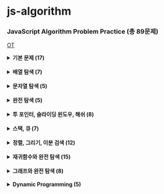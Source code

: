 # js-algorithm

### JavaScript Algorithm Problem Practice (총 89문제)

[OT](https://github.com/ding-co/js-algorithm/blob/main/OT.md)

<details>
  <summary> <strong> 기본 문제 (17) </strong> </summary>

> - [x] [세 수 중 최솟값](https://github.com/ding-co/js-algorithm/blob/main/Section1/pb01.md)
> - [x] [삼각형 판별](https://github.com/ding-co/js-algorithm/blob/main/Section1/pb02.md)
> - [x] [연필 개수](https://github.com/ding-co/js-algorithm/blob/main/Section1/pb03.md)
> - [x] [1부터 N까지의 합](https://github.com/ding-co/js-algorithm/blob/main/Section1/pb04.md)
> - [x] [최솟값 구하기](https://github.com/ding-co/js-algorithm/blob/main/Section1/pb05.md)
> - [x] [보충 - 내장함수로 최솟값, 최댓값 구하기](https://github.com/ding-co/js-algorithm/blob/main/Section1/pb05-alpha.md)
> - [x] [홀수](https://github.com/ding-co/js-algorithm/blob/main/Section1/pb06.md)
> - [x] [10부제](https://github.com/ding-co/js-algorithm/blob/main/Section1/pb07.md)
> - [x] [추가영상 - forEach, map, filter, reduce 메서드 작동원리](https://github.com/ding-co/js-algorithm/blob/main/Section1/method-additional.md)
> - [x] [일곱난쟁이](https://github.com/ding-co/js-algorithm/blob/main/Section1/pb08.md)
> - [x] [A를 #으로](https://github.com/ding-co/js-algorithm/blob/main/Section1/pb09.md)
> - [x] [문자 찾기](https://github.com/ding-co/js-algorithm/blob/main/Section1/pb10.md)
> - [x] [대문자 찾기](https://github.com/ding-co/js-algorithm/blob/main/Section1/pb11.md)
> - [x] [대문자로 통일](https://github.com/ding-co/js-algorithm/blob/main/Section1/pb12.md)
> - [x] [대소문자 변환](https://github.com/ding-co/js-algorithm/blob/main/Section1/pb13.md)
> - [x] [가장 긴 문자열](https://github.com/ding-co/js-algorithm/blob/main/Section1/pb14.md)
> - [x] [가운데 문자 출력](https://github.com/ding-co/js-algorithm/blob/main/Section1/pb15.md)
> - [x] [중복 문자 제거](https://github.com/ding-co/js-algorithm/blob/main/Section1/pb16.md)
> - [x] [중복 단어 제거](https://github.com/ding-co/js-algorithm/blob/main/Section1/pb17.md)

</details>

<br/>

<details>
  <summary> <strong> 배열 탐색 (7) </strong> </summary>

> - [x] [큰 수 출력](https://github.com/ding-co/js-algorithm/blob/main/Section2/pb01.md)
> - [x] [보이는 학생](https://github.com/ding-co/js-algorithm/blob/main/Section2/pb02.md)
> - [x] [가위바위보](https://github.com/ding-co/js-algorithm/blob/main/Section2/pb03.md)
> - [x] [점수 계산](https://github.com/ding-co/js-algorithm/blob/main/Section2/pb04.md)
> - [x] [등수 구하기](https://github.com/ding-co/js-algorithm/blob/main/Section2/pb05.md)
> - [x] [격자판 최대 합](https://github.com/ding-co/js-algorithm/blob/main/Section2/pb06.md)
> - [x] [봉우리](https://github.com/ding-co/js-algorithm/blob/main/Section2/pb07.md)

</details>

<br/>

<details>
  <summary> <strong> 문자열 탐색 (5) </strong> </summary>

> - [x] [회문 문자열](https://github.com/ding-co/js-algorithm/blob/main/Section3/pb01.md)
> - [x] [유효한 팰린드롬](https://github.com/ding-co/js-algorithm/blob/main/Section3/pb02.md)
> - [x] [숫자만 추출](https://github.com/ding-co/js-algorithm/blob/main/Section3/pb03.md)
> - [x] [가장 짧은 문자 거리](https://github.com/ding-co/js-algorithm/blob/main/Section3/pb04.md)
> - [x] [문자열 압축](https://github.com/ding-co/js-algorithm/blob/main/Section3/pb05.md)

</details>

<br/>

<details>
  <summary> <strong> 완전 탐색 (5) </strong> </summary>

> - [x] [자리수의 합](https://github.com/ding-co/js-algorithm/blob/main/Section4/pb01.md)
> - [x] [뒤집은 소수](https://github.com/ding-co/js-algorithm/blob/main/Section4/pb02.md)
> - [x] [멘토링](https://github.com/ding-co/js-algorithm/blob/main/Section4/pb03.md)
> - [x] [졸업 선물](https://github.com/ding-co/js-algorithm/blob/main/Section4/pb04.md)
> - [x] [K번째 큰수](https://github.com/ding-co/js-algorithm/blob/main/Section4/pb05.md)

</details>

<br/>

<details>
  <summary> <strong> 투 포인터, 슬라이딩 윈도우, 해쉬 (8) </strong> </summary>

> - [x] [두 배열 합치기](https://github.com/ding-co/js-algorithm/blob/main/Section5/pb01.md)
> - [x] [공통 원소 구하기](https://github.com/ding-co/js-algorithm/blob/main/Section5/pb02.md)
> - [x] [연속 부분 수열1](https://github.com/ding-co/js-algorithm/blob/main/Section5/pb03.md)
> - [x] [연속 부분 수열2](https://github.com/ding-co/js-algorithm/blob/main/Section5/pb04.md)
> - [x] [최대 매출](https://github.com/ding-co/js-algorithm/blob/main/Section5/pb05.md)
> - [x] [학급 회장](https://github.com/ding-co/js-algorithm/blob/main/Section5/pb06.md)
> - [x] [아나그램](https://github.com/ding-co/js-algorithm/blob/main/Section5/pb07.md)
> - [x] [모든 아나그램 찾기](https://github.com/ding-co/js-algorithm/blob/main/Section5/pb08.md)

</details>

<br/>

<details>
  <summary> <strong> 스택, 큐 (7) </strong> </summary>

> - [x] [올바른 괄호](https://github.com/ding-co/js-algorithm/blob/main/Section6/pb01.md)
> - [x] [괄호 문자 제거](https://github.com/ding-co/js-algorithm/blob/main/Section6/pb02.md)
> - [x] [크레인 인형뽑기](https://github.com/ding-co/js-algorithm/blob/main/Section6/pb03.md)
> - [x] [후위식 연산](https://github.com/ding-co/js-algorithm/blob/main/Section6/pb04.md)
> - [x] [쇠막대기](https://github.com/ding-co/js-algorithm/blob/main/Section6/pb05.md)
> - [x] [공주 구하기](https://github.com/ding-co/js-algorithm/blob/main/Section6/pb06.md)
> - [x] [교육과정 설계](https://github.com/ding-co/js-algorithm/blob/main/Section6/pb07.md)

</details>

<br/>

<details>
  <summary> <strong> 정렬, 그리기, 이분 검색 (12) </strong> </summary>

> - [x] [선택 정렬](https://github.com/ding-co/js-algorithm/blob/main/Section7/pb01.md)
> - [x] [버블 정렬](https://github.com/ding-co/js-algorithm/blob/main/Section7/pb02.md)
> - [x] [Special Sort](https://github.com/ding-co/js-algorithm/blob/main/Section7/pb03.md)
> - [x] [삽입 정렬](https://github.com/ding-co/js-algorithm/blob/main/Section7/pb04.md)
> - [x] [LRU](https://github.com/ding-co/js-algorithm/blob/main/Section7/pb05.md)
> - [x] [장난꾸러기 현수](https://github.com/ding-co/js-algorithm/blob/main/Section7/pb06.md)
> - [x] [좌표 정렬](https://github.com/ding-co/js-algorithm/blob/main/Section7/pb07.md)
> - [x] [회의실 배정](https://github.com/ding-co/js-algorithm/blob/main/Section7/pb08.md)
> - [x] [결혼식](https://github.com/ding-co/js-algorithm/blob/main/Section7/pb09.md)
> - [x] [이분 검색](https://github.com/ding-co/js-algorithm/blob/main/Section7/pb010.md)
> - [x] [뮤직비디오](https://github.com/ding-co/js-algorithm/blob/main/Section7/pb011.md)
> - [x] [마구간 정하기](https://github.com/ding-co/js-algorithm/blob/main/Section7/pb012.md)

</details>

<br/>

<details>
  <summary> <strong> 재귀함수와 완전 탐색 (15) </strong> </summary>

> - [x] [재귀함수와 스택 프레임](https://github.com/ding-co/js-algorithm/blob/main/Section8/pb01.md)
> - [x] [이진수 출력](https://github.com/ding-co/js-algorithm/blob/main/Section8/pb02.md)
> - [x] [이진 트리 순회](https://github.com/ding-co/js-algorithm/blob/main/Section8/pb03.md)
> - [x] [부분집합 구하기](https://github.com/ding-co/js-algorithm/blob/main/Section8/pb04.md)
> - [x] [합이 같은 부분집합](https://github.com/ding-co/js-algorithm/blob/main/Section8/pb05.md)
> - [x] [바둑이 승차](https://github.com/ding-co/js-algorithm/blob/main/Section8/pb06.md)
> - [x] [최대 점수 구하기](https://github.com/ding-co/js-algorithm/blob/main/Section8/pb07.md)
> - [x] [중복 순열](https://github.com/ding-co/js-algorithm/blob/main/Section8/pb08.md)
> - [x] [동전 교환](https://github.com/ding-co/js-algorithm/blob/main/Section8/pb09.md)
> - [x] [순열 구하기](https://github.com/ding-co/js-algorithm/blob/main/Section8/pb010.md)
> - [x] [팩토리얼](https://github.com/ding-co/js-algorithm/blob/main/Section8/pb011.md)
> - [x] [조합수](https://github.com/ding-co/js-algorithm/blob/main/Section8/pb012.md)
> - [x] [수열 추측하기](https://github.com/ding-co/js-algorithm/blob/main/Section8/pb013.md)
> - [x] [조합 구하기](https://github.com/ding-co/js-algorithm/blob/main/Section8/pb014.md)
> - [x] [수들의 조합](https://github.com/ding-co/js-algorithm/blob/main/Section8/pb015.md)

</details>

<br/>

<details>
  <summary> <strong> 그래프와 완전 탐색 (8) </strong> </summary>

> - [x] [그래프와 인접행렬](https://github.com/ding-co/js-algorithm/blob/main/Section9/pb01.md)
> - [x] [경로 탐색1](https://github.com/ding-co/js-algorithm/blob/main/Section9/pb02.md)
> - [x] [경로 탐색2](https://github.com/ding-co/js-algorithm/blob/main/Section9/pb03.md)
> - [x] [미로 탐색](https://github.com/ding-co/js-algorithm/blob/main/Section9/pb04.md)
> - [x] [이진 트리 탐색](https://github.com/ding-co/js-algorithm/blob/main/Section9/pb05.md)
> - [x] [송아지 찾기](https://github.com/ding-co/js-algorithm/blob/main/Section9/pb06.md)
> - [x] [섬 나라 아일랜드1](https://github.com/ding-co/js-algorithm/blob/main/Section9/pb07-1.md)
> - [ ] [섬 나라 아일랜드2](https://github.com/ding-co/js-algorithm/blob/main/Section9/pb07-2.md)

</details>

<br/>

<details>
  <summary> <strong> Dynamic Programming (5) </strong> </summary>

> - [ ] [계단 오르기](https://github.com/ding-co/js-algorithm/blob/main/Section10/pb01.md)
> - [ ] [돌다리 건너기](https://github.com/ding-co/js-algorithm/blob/main/Section10/pb02.md)
> - [ ] [최대 부분 증가 수열](https://github.com/ding-co/js-algorithm/blob/main/Section10/pb03.md)
> - [ ] [동전 교환](https://github.com/ding-co/js-algorithm/blob/main/Section10/pb04.md)
> - [ ] [최대 점수 구하기](https://github.com/ding-co/js-algorithm/blob/main/Section10/pb05.md)

</details>
